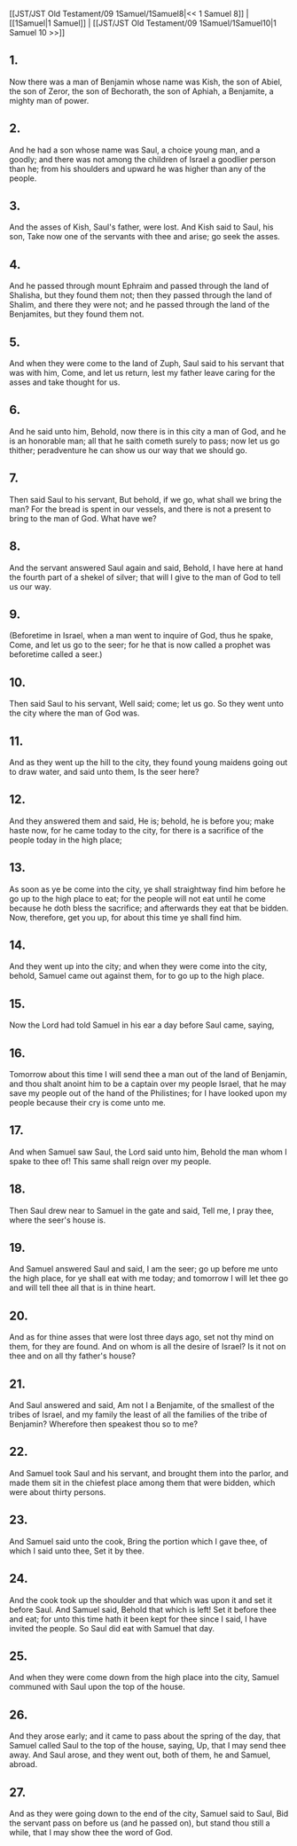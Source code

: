 [[JST/JST Old Testament/09 1Samuel/1Samuel8|<< 1 Samuel 8]] | [[1Samuel|1 Samuel]] | [[JST/JST Old Testament/09 1Samuel/1Samuel10|1 Samuel 10 >>]]
## 1.
Now there was a man of Benjamin whose name was Kish, the son of Abiel, the son of Zeror, the son of Bechorath, the son of Aphiah, a Benjamite, a mighty man of power.
## 2.
And he had a son whose name was Saul, a choice young man, and a goodly; and there was not among the children of Israel a goodlier person than he; from his shoulders and upward he was higher than any of the people.
## 3.
And the asses of Kish, Saul\'s father, were lost. And Kish said to Saul, his son, Take now one of the servants with thee and arise; go seek the asses.
## 4.
And he passed through mount Ephraim and passed through the land of Shalisha, but they found them not; then they passed through the land of Shalim, and there they were not; and he passed through the land of the Benjamites, but they found them not.
## 5.
And when they were come to the land of Zuph, Saul said to his servant that was with him, Come, and let us return, lest my father leave caring for the asses and take thought for us.
## 6.
And he said unto him, Behold, now there is in this city a man of God, and he is an honorable man; all that he saith cometh surely to pass; now let us go thither; peradventure he can show us our way that we should go.
## 7.
Then said Saul to his servant, But behold, if we go, what shall we bring the man? For the bread is spent in our vessels, and there is not a present to bring to the man of God. What have we?
## 8.
And the servant answered Saul again and said, Behold, I have here at hand the fourth part of a shekel of silver; that will I give to the man of God to tell us our way.
## 9.
(Beforetime in Israel, when a man went to inquire of God, thus he spake, Come, and let us go to the seer; for he that is now called a prophet was beforetime called a seer.)
## 10.
Then said Saul to his servant, Well said; come; let us go. So they went unto the city where the man of God was.
## 11.
And as they went up the hill to the city, they found young maidens going out to draw water, and said unto them, Is the seer here?
## 12.
And they answered them and said, He is; behold, he is before you; make haste now, for he came today to the city, for there is a sacrifice of the people today in the high place;
## 13.
As soon as ye be come into the city, ye shall straightway find him before he go up to the high place to eat; for the people will not eat until he come because he doth bless the sacrifice; and afterwards they eat that be bidden. Now, therefore, get you up, for about this time ye shall find him.
## 14.
And they went up into the city; and when they were come into the city, behold, Samuel came out against them, for to go up to the high place.
## 15.
Now the Lord had told Samuel in his ear a day before Saul came, saying,
## 16.
Tomorrow about this time I will send thee a man out of the land of Benjamin, and thou shalt anoint him to be a captain over my people Israel, that he may save my people out of the hand of the Philistines; for I have looked upon my people because their cry is come unto me.
## 17.
And when Samuel saw Saul, the Lord said unto him, Behold the man whom I spake to thee of! This same shall reign over my people.
## 18.
Then Saul drew near to Samuel in the gate and said, Tell me, I pray thee, where the seer\'s house is.
## 19.
And Samuel answered Saul and said, I am the seer; go up before me unto the high place, for ye shall eat with me today; and tomorrow I will let thee go and will tell thee all that is in thine heart.
## 20.
And as for thine asses that were lost three days ago, set not thy mind on them, for they are found. And on whom is all the desire of Israel? Is it not on thee and on all thy father\'s house?
## 21.
And Saul answered and said, Am not I a Benjamite, of the smallest of the tribes of Israel, and my family the least of all the families of the tribe of Benjamin? Wherefore then speakest thou so to me?
## 22.
And Samuel took Saul and his servant, and brought them into the parlor, and made them sit in the chiefest place among them that were bidden, which were about thirty persons.
## 23.
And Samuel said unto the cook, Bring the portion which I gave thee, of which I said unto thee, Set it by thee.
## 24.
And the cook took up the shoulder and that which was upon it and set it before Saul. And Samuel said, Behold that which is left! Set it before thee and eat; for unto this time hath it been kept for thee since I said, I have invited the people. So Saul did eat with Samuel that day.
## 25.
And when they were come down from the high place into the city, Samuel communed with Saul upon the top of the house.
## 26.
And they arose early; and it came to pass about the spring of the day, that Samuel called Saul to the top of the house, saying, Up, that I may send thee away. And Saul arose, and they went out, both of them, he and Samuel, abroad.
## 27.
And as they were going down to the end of the city, Samuel said to Saul, Bid the servant pass on before us (and he passed on), but stand thou still a while, that I may show thee the word of God.

